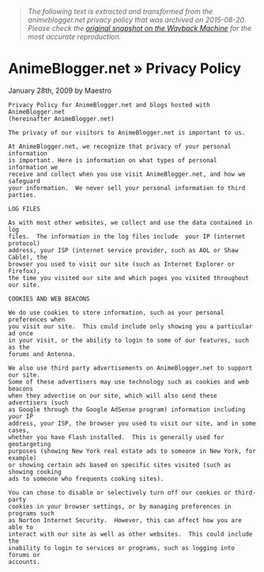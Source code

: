 > *The following text is extracted and transformed from the animeblogger.net privacy policy that was archived on 2015-08-20. Please check the [original snapshot on the Wayback Machine](https://web.archive.org/web/20150820031841id_/http%3A//animeblogger.net/privacy-policy) for the most accurate reproduction.*

# AnimeBlogger.net » Privacy Policy

January 28th, 2009 by Maestro
    
    
    Privacy Policy for AnimeBlogger.net and blogs hosted with AnimeBlogger.net 
    (hereinafter AnimeBlogger.net)
    
    The privacy of our visitors to AnimeBlogger.net is important to us. 
    
    At AnimeBlogger.net, we recognize that privacy of your personal information 
    is important. Here is information on what types of personal information we 
    receive and collect when you use visit AnimeBlogger.net, and how we safeguard 
    your information.  We never sell your personal information to third parties.
    
    LOG FILES
    
    As with most other websites, we collect and use the data contained in log 
    files.  The information in the log files include  your IP (internet protocol) 
    address, your ISP (internet service provider, such as AOL or Shaw Cable), the 
    browser you used to visit our site (such as Internet Explorer or Firefox), 
    the time you visited our site and which pages you visited throughout our site.
    
    COOKIES AND WEB BEACONS
    
    We do use cookies to store information, such as your personal preferences when 
    you visit our site.  This could include only showing you a particular ad once 
    in your visit, or the ability to login to some of our features, such as the 
    forums and Antenna.
    
    We also use third party advertisements on AnimeBlogger.net to support our site.  
    Some of these advertisers may use technology such as cookies and web beacons 
    when they advertise on our site, which will also send these advertisers (such 
    as Google through the Google AdSense program) information including your IP 
    address, your ISP, the browser you used to visit our site, and in some cases, 
    whether you have Flash installed.  This is generally used for geotargeting 
    purposes (showing New York real estate ads to someone in New York, for example) 
    or showing certain ads based on specific sites visited (such as showing cooking 
    ads to someone who frequents cooking sites).
    
    You can chose to disable or selectively turn off our cookies or third-party 
    cookies in your browser settings, or by managing preferences in programs such 
    as Norton Internet Security.  However, this can affect how you are able to 
    interact with our site as well as other websites.  This could include the 
    inability to login to services or programs, such as logging into forums or 
    accounts.

